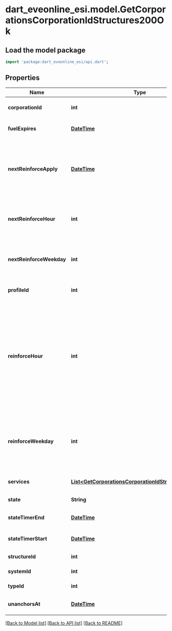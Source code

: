 # dart_eveonline_esi.model.GetCorporationsCorporationIdStructures200Ok

## Load the model package
```dart
import 'package:dart_eveonline_esi/api.dart';
```

## Properties
Name | Type | Description | Notes
------------ | ------------- | ------------- | -------------
**corporationId** | **int** | ID of the corporation that owns the structure | [default to null]
**fuelExpires** | [**DateTime**](DateTime.md) | Date on which the structure will run out of fuel | [optional] [default to null]
**nextReinforceApply** | [**DateTime**](DateTime.md) | The date and time when the structure&#39;s newly requested reinforcement times (e.g. next_reinforce_hour and next_reinforce_day) will take effect | [optional] [default to null]
**nextReinforceHour** | **int** | The requested change to reinforce_hour that will take effect at the time shown by next_reinforce_apply | [optional] [default to null]
**nextReinforceWeekday** | **int** | The requested change to reinforce_weekday that will take effect at the time shown by next_reinforce_apply | [optional] [default to null]
**profileId** | **int** | The id of the ACL profile for this citadel | [default to null]
**reinforceHour** | **int** | The hour of day that determines the four hour window when the structure will randomly exit its reinforcement periods and become vulnerable to attack against its armor and/or hull. The structure will become vulnerable at a random time that is +/- 2 hours centered on the value of this property | [default to null]
**reinforceWeekday** | **int** | The day of the week when the structure exits its final reinforcement period and becomes vulnerable to attack against its hull. Monday is 0 and Sunday is 6 | [optional] [default to null]
**services** | [**List&lt;GetCorporationsCorporationIdStructuresService&gt;**](GetCorporationsCorporationIdStructuresService.md) | Contains a list of service upgrades, and their state | [optional] [default to []]
**state** | **String** | state string | [default to null]
**stateTimerEnd** | [**DateTime**](DateTime.md) | Date at which the structure will move to it&#39;s next state | [optional] [default to null]
**stateTimerStart** | [**DateTime**](DateTime.md) | Date at which the structure entered it&#39;s current state | [optional] [default to null]
**structureId** | **int** | The Item ID of the structure | [default to null]
**systemId** | **int** | The solar system the structure is in | [default to null]
**typeId** | **int** | The type id of the structure | [default to null]
**unanchorsAt** | [**DateTime**](DateTime.md) | Date at which the structure will unanchor | [optional] [default to null]

[[Back to Model list]](../README.md#documentation-for-models) [[Back to API list]](../README.md#documentation-for-api-endpoints) [[Back to README]](../README.md)


